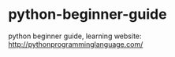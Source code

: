 # python-beginner-guide
python beginner guide, learning website: http://pythonprogramminglanguage.com/ 
